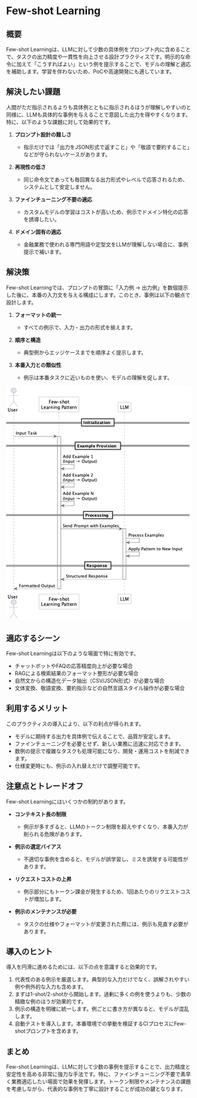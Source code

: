 # Few-shot Learning

## 概要

Few-shot Learningは、LLMに対して少数の具体例をプロンプト内に含めることで、タスクの出力精度や一貫性を向上させる設計プラクティスです。明示的な命令に加えて「こうすればよい」という例を提示することで、モデルの理解と適応を補助します。学習を伴わないため、PoCや高速開発にも適しています。

## 解決したい課題

人間がただ指示されるよりも具体例とともに指示されるほうが理解しやすいのと同様に、LLMも具体的な事例を与えることで意図した出力を得やすくなります。特に、以下のような課題に対して効果的です。

1. **プロンプト設計の難しさ**
   - 指示だけでは「出力をJSON形式で返すこと」や「敬語で要約すること」などが守られないケースがあります。

2. **再現性の低さ**
   - 同じ命令文であっても毎回異なる出力形式やレベルで応答されるため、システムとして安定しません。

3. **ファインチューニング不要の適応**
   - カスタムモデルの学習はコストが高いため、例示でドメイン特化の応答を誘導したい。

4. **ドメイン固有の適応**
   - 金融業務で使われる専門用語や定型文をLLMが理解しない場合に、事例提示で補います。

## 解決策

Few-shot Learningでは、プロンプトの冒頭に「入力例 → 出力例」を数個提示した後に、本番の入力文を与える構成にします。このとき、事例は以下の観点で設計します。

1. **フォーマットの統一**
   - すべての例示で、入力・出力の形式を揃えます。

2. **順序と構造**
   - 典型例からエッジケースまでを順序よく提示します。

3. **本番入力との類似性**
   - 例示は本番タスクに近いものを使い、モデルの理解を促します。

![img](uml/images/few_shot_learning_pattern.png)

## 適応するシーン

Few-shot Learningは以下のような場面で特に有効です。

- チャットボットやFAQの応答精度向上が必要な場合
- RAGによる検索結果のフォーマット整形が必要な場合
- 自然文からの構造化データ抽出（CSV/JSON形式）が必要な場合
- 文体変換、敬語変換、要約指示などの自然言語スタイル操作が必要な場合

## 利用するメリット

このプラクティスの導入により、以下の利点が得られます。

- モデルに期待する出力を具体例で伝えることで、品質が安定します。
- ファインチューニングを必要とせず、新しい業務に迅速に対応できます。
- 数例の提示で複雑なタスクも処理可能になり、開発・運用コストを削減できます。
- 仕様変更時にも、例示の入れ替えだけで調整可能です。

## 注意点とトレードオフ

Few-shot Learningにはいくつかの制約があります。

- **コンテキスト長の制限**
  - 例示が多すぎると、LLMのトークン制限を超えやすくなり、本番入力が削られる危険があります。

- **例示の選定バイアス**
  - 不適切な事例を含めると、モデルが誤学習し、ミスを誘発する可能性があります。

- **リクエストコストの上昇**
  - 例示部分にもトークン課金が発生するため、1回あたりのリクエストコストが増加します。

- **例示のメンテナンスが必要**
  - タスクの仕様やフォーマットが変更された際には、例示も見直す必要があります。

## 導入のヒント

導入を円滑に進めるためには、以下の点を意識すると効果的です。

1. 代表性のある例示を厳選します。典型的な入力だけでなく、誤解されやすい例や例外的な入力も含めます。
2. まずは1-shot/2-shotから開始します。過剰に多くの例を使うよりも、少数の精緻な例のほうが効果的です。
3. 例示の構造を明確に統一します。例ごとに書き方が異なると、モデルが混乱します。
4. 自動テストを導入します。本番環境での挙動を検証するCIプロセスにFew-shotプロンプトを含めます。

## まとめ

Few-shot Learningは、LLMに対して少数の事例を提示することで、出力精度と安定性を高める非常に強力な手法です。特に、ファインチューニング不要で素早く業務適応したい場面で効果を発揮します。トークン制限やメンテナンスの課題を考慮しながら、代表的な事例を丁寧に設計することが成功の鍵となります。
